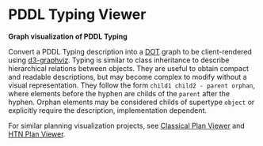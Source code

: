# PDDL Typing Viewer
**Graph visualization of PDDL Typing**

Convert a PDDL Typing description into a [DOT](https://www.graphviz.org/doc/info/lang.html) graph to be client-rendered using [d3-graphviz](https://github.com/magjac/d3-graphviz).
Typing is similar to class inheritance to describe hierarchical relations between objects.
They are useful to obtain compact and readable descriptions, but may become complex to modify without a visual representation.
They follow the form ``child1 child2 - parent orphan``, where elements before the hyphen are childs of the ``parent`` after the hyphen.
Orphan elements may be considered childs of supertype ``object`` or explicitly require the description, implementation dependent.

For similar planning visualization projects, see [Classical Plan Viewer](../../../Classical_Plan_Viewer) and [HTN Plan Viewer](../../../HTN_Plan_Viewer).